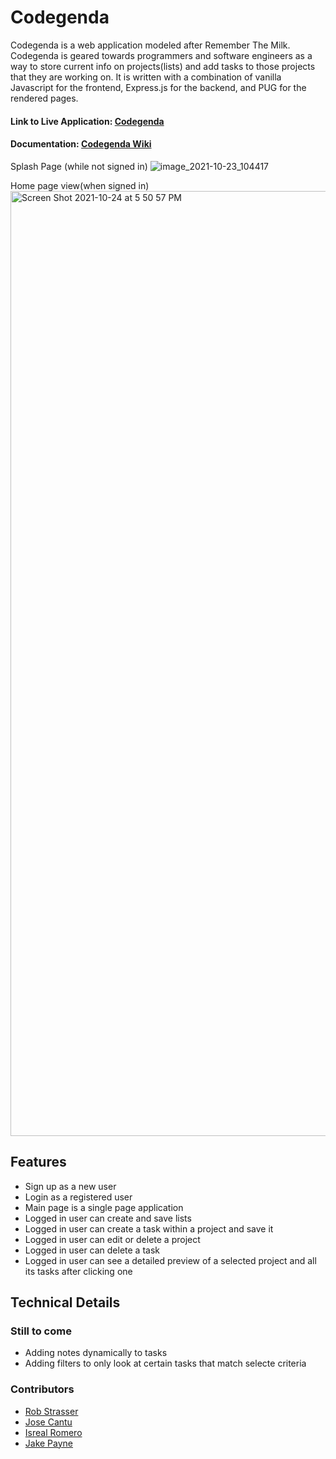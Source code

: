 # Codegenda
Codegenda is a web application modeled after Remember The Milk. Codegenda is geared towards programmers and software engineers as a way to store current info on projects(lists) and add tasks to those projects that they are working on. It is written with a combination of vanilla Javascript for the frontend, Express.js for the backend, and PUG for the rendered pages.

<h4> Link to Live Application: <a href="http://codegenda.herokuapp.com">Codegenda</a></h4>

<h4> Documentation: <a href="https://github.com/robstrass/Codegenda/wiki">Codegenda Wiki</a></h4>

Splash Page (while not signed in)
![image_2021-10-23_104417](https://user-images.githubusercontent.com/26901356/138566476-2bbb033c-3cb9-42e8-a8f1-c188d3b21083.png)


Home page view(when signed in)<img width="1512" alt="Screen Shot 2021-10-24 at 5 50 57 PM" src="https://user-images.githubusercontent.com/85775768/138621092-90b07144-2812-4065-8703-454026acdade.png">


<h2> Features </h2>
<ul>
  <li>Sign up as a new user</li>
  <li>Login as a registered user</li>
  <li>Main page is a single page application</li>
  <li>Logged in user can create and save lists</li>
  <li>Logged in user can create a task within a project and save it</li>
  <li>Logged in user can edit or delete a project</li>
  <li>Logged in user can delete a task</li>
  <li>Logged in user can see a detailed preview of a selected project and all its tasks after clicking one</li>
</ul>

<h2>Technical Details</h2>


<h3>Still to come</h3>
<ul>
  <li>Adding notes dynamically to tasks</li>
  <li>Adding filters to only look at certain tasks that match selecte criteria</li>
</ul>

<h3>Contributors</h3>
<ul>
  <li>
    <a href=https://github.com/robstrass>Rob Strasser</a></li>
  <li>
    <a href=https://github.com/Vour123>Jose Cantu</a></li>
  <li>
    <a href=https://github.com/snakedreamz>Isreal Romero</a></li>
  <li>
    <a href=https://github.com/Payneless>Jake Payne</a></li>
</ul>
